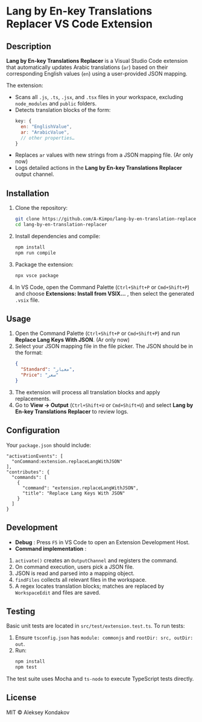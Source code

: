 # Lang by En-key Translations Replacer VS Code Extension

## Description

**Lang by En-key Translations Replacer** is a Visual Studio Code extension that automatically updates Arabic translations (`ar`) based on their corresponding English values (`en`) using a user-provided JSON mapping.

The extension:

* Scans all `.js`, `.ts`, `.jsx`, and `.tsx` files in your workspace, excluding `node_modules` and `public` folders.
* Detects translation blocks of the form:
  ```js
  key: {
    en: "EnglishValue",
    ar: "ArabicValue",
    // other properties…
  }
  ```
* Replaces `ar` values with new strings from a JSON mapping file. (Ar only now)
* Logs detailed actions in the **Lang by En-key Translations Replacer** output channel.

## Installation

1. Clone the repository:
   ```bash
   git clone https://github.com/A-Kimpo/lang-by-en-translation-replacer
   cd lang-by-en-translation-replacer
   ```
2. Install dependencies and compile:
   ```bash
   npm install
   npm run compile
   ```
3. Package the extension:
   ```bash
   npx vsce package
   ```
4. In VS Code, open the Command Palette (`Ctrl+Shift+P` or `Cmd+Shift+P`) and choose  **Extensions: Install from VSIX...** , then select the generated `.vsix` file.

## Usage

1. Open the Command Palette (`Ctrl+Shift+P` or `Cmd+Shift+P`) and run  **Replace Lang Keys With JSON**. (Ar only now)
2. Select your JSON mapping file in the file picker. The JSON should be in the format:
   ```json
   {
     "Standard": "معيار",
     "Price": "سعر"
   }
   ```
3. The extension will process all translation blocks and apply replacements.
4. Go to **View → Output** (`Ctrl+Shift+U` or `Cmd+Shift+U`) and select **Lang by En-key Translations Replacer** to review logs.

## Configuration

Your `package.json` should include:

```jsonc
"activationEvents": [
  "onCommand:extension.replaceLangWithJSON"
],
"contributes": {
  "commands": [
    {
      "command": "extension.replaceLangWithJSON",
      "title": "Replace Lang Keys With JSON"
    }
  ]
}
```

## Development

* **Debug** : Press `F5` in VS Code to open an Extension Development Host.
* **Command implementation** :

1. `activate()` creates an `OutputChannel` and registers the command.
2. On command execution, users pick a JSON file.
3. JSON is read and parsed into a mapping object.
4. `findFiles` collects all relevant files in the workspace.
5. A regex locates translation blocks; matches are replaced by `WorkspaceEdit` and files are saved.

## Testing

Basic unit tests are located in `src/test/extension.test.ts`. To run tests:

1. Ensure `tsconfig.json` has `module: commonjs` and `rootDir: src, outDir: out`.
2. Run:
   ```bash
   npm install
   npm test
   ```

The test suite uses Mocha and `ts-node` to execute TypeScript tests directly.

## License

MIT © Aleksey Kondakov
